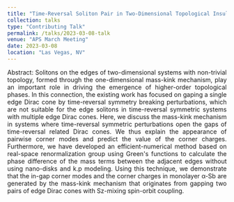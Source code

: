 ```yaml
---
title: "Time-Reversal Soliton Pair in Two-Dimensional Topological Insulating Systems"
collection: talks
type: "Contributing Talk"
permalink: /talks/2023-03-08-talk
venue: "APS March Meeting"
date: 2023-03-08
location: "Las Vegas, NV"
---
```

<p style="text-align: justify;">
Abstract: Solitons on the edges of two-dimensional systems with non-trivial topology, formed through the one-dimensional mass-kink mechanism, play an important role in driving the emergence of higher-order topological phases. In this connection, the existing work has focused on gaping a single edge Dirac cone by time-reversal symmetry breaking perturbations, which are not suitable for the edge solitons in time-reversal symmetric systems with multiple edge Dirac cones. Here, we discuss the mass-kink mechanism in systems where time-reversal symmetric perturbations open the gaps of time-reversal related Dirac cones. We thus explain the appearance of pairwise corner modes and predict the value of the corner charges. Furthermore, we have developed an efficient-numerical method based on real-space renormalization group using Green's functions to calculate the phase difference of the mass terms between the adjacent edges without using nano-disks and k.p modeling. Using this technique, we demonstrate that the in-gap corner modes and the corner charges in monolayer α-Sb are generated by the mass-kink mechanism that originates from gapping two pairs of edge Dirac cones with Sz-mixing spin-orbit coupling.
</p>